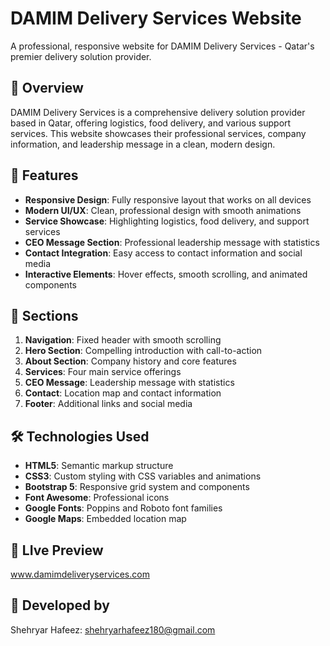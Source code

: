 # DAMIM Delivery Services Website

A professional, responsive website for DAMIM Delivery Services - Qatar's premier delivery solution provider.

## 🌟 Overview

DAMIM Delivery Services is a comprehensive delivery solution provider based in Qatar, offering logistics, food delivery, and various support services. This website showcases their professional services, company information, and leadership message in a clean, modern design.

## 🚀 Features

- **Responsive Design**: Fully responsive layout that works on all devices
- **Modern UI/UX**: Clean, professional design with smooth animations
- **Service Showcase**: Highlighting logistics, food delivery, and support services
- **CEO Message Section**: Professional leadership message with statistics
- **Contact Integration**: Easy access to contact information and social media
- **Interactive Elements**: Hover effects, smooth scrolling, and animated components

## 📱 Sections

1. **Navigation**: Fixed header with smooth scrolling
2. **Hero Section**: Compelling introduction with call-to-action
3. **About Section**: Company history and core features
4. **Services**: Four main service offerings
5. **CEO Message**: Leadership message with statistics
6. **Contact**: Location map and contact information
7. **Footer**: Additional links and social media
   
## 🛠️ Technologies Used

- **HTML5**: Semantic markup structure
- **CSS3**: Custom styling with CSS variables and animations
- **Bootstrap 5**: Responsive grid system and components
- **Font Awesome**: Professional icons
- **Google Fonts**: Poppins and Roboto font families
- **Google Maps**: Embedded location map

## 📁 LIve Preview

www.damimdeliveryservices.com

## 📁 Developed by

Shehryar Hafeez: shehryarhafeez180@gmail.com
